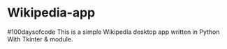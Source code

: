 # Wikipedia-app
#100daysofcode This is a simple Wikipedia desktop app written in Python With Tkinter &amp; module.
